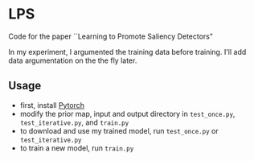 # LPS
Code for the paper ``Learning to Promote Saliency Detectors"

In my experiment, I argumented the training data before training. I'll add data argumentation on the the fly later.
## Usage
* first, install [Pytorch](https://github.com/pytorch/pytorch)
* modify the prior map, input and output directory in ```test_once.py```, ```test_iterative.py```, and ```train.py```
* to download and use my trained model, run ```test_once.py``` or ```test_iterative.py```
* to train a new model, run ```train.py```

